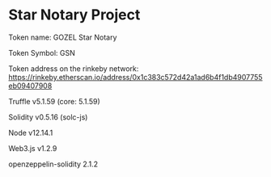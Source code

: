 # Star Notary Project

Token name: GOZEL Star Notary

Token Symbol: GSN

Token address on the rinkeby network: https://rinkeby.etherscan.io/address/0x1c383c572d42a1ad6b4f1db4907755eb09407908

Truffle v5.1.59 (core: 5.1.59)

Solidity v0.5.16 (solc-js)

Node v12.14.1

Web3.js v1.2.9

openzeppelin-solidity 2.1.2
